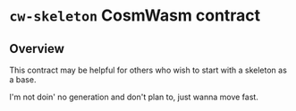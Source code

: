 # `cw-skeleton` CosmWasm contract

## Overview

This contract may be helpful for others who wish to start with a skeleton as a base.

I'm not doin' no generation and don't plan to, just wanna move fast.
